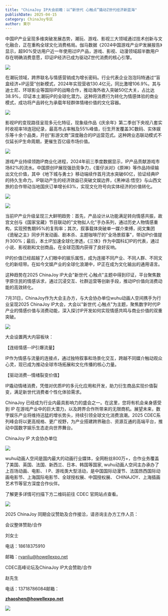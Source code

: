 ```yaml
---
title: "ChinaJoy IP大会前瞻：以“新世代 心触点”撬动Z世代经济新蓝海"
publishDate: 2025-04-15
category: ChinaJoy专区
author: 莱尔
---
```


中国IP产业呈现多维突破发展态势，潮玩、游戏、影视三大领域通过技术创新与文化融合，正在重构全球文化消费格局。伽马数据《2024中国游戏产业IP发展报告》显示，超90%受访用户近一年使用过IP产品，游戏、影视、动漫领域超半数用户存在明确消费意愿，印证IP经济已成为驱动Z世代消费的核心引擎。

![](https://ec-net-1251389766.cos.ap-shanghai.myqcloud.com/wp-content/uploads/2025/04/20250415111518189.png)

在潮玩领域，跨界联名与情感营销成为增长密码。行业代表企业泡泡玛特通过“盲盒经济+IP运营”创新模式，2024年实现营收130.4亿元，同比激增106.9%。其与迪士尼、环球影业等国际IP的战略合作，推动海外收入突破50亿大关，占比达38.9%，印证本土潮玩IP的全球化潜力。这种将消费行为转化为情感体验的商业模式，成功将产品转化为承载年轻群体情绪价值的文化容器。

![](https://ec-net-1251389766.cos.ap-shanghai.myqcloud.com/wp-content/uploads/2025/04/20250415111520541.png)

影视IP的变现路径呈现多元化特征，现象级作品《庆余年》第二季创下央视八套实时收视率18连冠纪录，最高市占率触及55%峰值，衍生开发覆盖3C数码、实体娱乐等十余个品类，开创“影游文商”深度融合的IP运营范式。这种跨业态联动模式不仅延长IP生命周期，更催生百亿级市场价值。

![](https://ec-net-1251389766.cos.ap-shanghai.myqcloud.com/wp-content/uploads/2025/04/20250415111525348-575x1024.png)

游戏产业持续领跑IP商业化进程，2024年前三季度数据显示，IP产品贡献游戏市场82%的流水。中国原创IP展现强劲竞争力，《蛋仔派对》《原神》等作品持续输出文化价值，其中《地下城与勇士》移动端续作首月流水突破60亿，验证经典IP的持久生命力。IP联动产生的经济效益已突破文娱边界，《黑神话:悟空》与山西文旅的合作带动当地国庆订单增长63%，实现文化符号向实体经济的价值转化。

![](https://ec-net-1251389766.cos.ap-shanghai.myqcloud.com/wp-content/uploads/2025/04/20250415111531239-673x1024.png)

![](https://ec-net-1251389766.cos.ap-shanghai.myqcloud.com/wp-content/uploads/2025/04/20250415111536453.png)

当前IP产业升级呈现三大鲜明趋势：首先，产品设计从功能满足转向情感共振，故宫文创与《国家宝藏》节目联动的"文物拟人化"手办系列，通过历史人物情感重构，实现预售期95%的复购率；其次，叙事载体突破单一媒介束缚，阅文集团《诡秘之主》同步开发动画、剧本杀、主题咖啡厅的"全场景叙事"，带动IP价值提升300%；最后，本土IP加速全球化渗透，《三体》作为中国科幻IP的代表，通过小说、影视剧和文创商品，在全球范围内获得了良好反响。

IP的价值已经超越了人们眼中的娱乐属性，成为连接不同产业、不同人群、不同文化的新纽带。在如今文娱产业的全球化浪潮中，IP正在成为文化输出的通用语言。

这种趋势在2025 ChinaJoy IP大会"新世代 心触点"主题中得到印证，平台聚焦数字原住民的情感诉求，通过沉浸交互、社群运营等创新手段，推动IP价值向消费动能的高效转化。

7月31日，ChinaJoy作为大会主办方，与大会协办单位wuhu动画人空间携手为行业呈现2025 ChinaJoy IP大会，大会以"新世代 心触点"为主题，聚焦数字时代IP产业的情感价值与消费动能，深入探讨IP开发如何实现情感共鸣与商业价值的双重突破。

![](https://ec-net-1251389766.cos.ap-shanghai.myqcloud.com/wp-content/uploads/2025/04/20250415111540773.png)

大会设置两大内容板块：

【连结情感--IP引爆流量】

IP作为情感与流量的连接点，通过独特叙事和场景化交互，跨越不同媒介触动观众心灵，现已成为推动全球市场拓展和文化传播的核心力量。

【驱动消费--情绪裂变价值】

IP撬动情绪消费，凭借对优质IP的多元化应用和开发，助力衍生商品实现价值裂变，满足新世代消费者个性化体验需求。

ChinaJoy 已经成为行业内最具影响力的盛会之一。在这里，您将有机会亲身感受到 IP 在游戏产业中的巨大潜力，以及跨界合作所带来的无限商机。展望未来，数字娱乐产业将维持迅猛的增长势头，持续引领全球文化消费浪潮。2025 CDEC系列峰会将以更高规格、更广视野，为产业搭建跨界融合、资源互通的高端平台，推动中国数字娱乐生态走向世界舞台。

  
ChinaJoy IP 大会协办单位

![](https://ec-net-1251389766.cos.ap-shanghai.myqcloud.com/wp-content/uploads/2025/04/20250415111551834.png)

wuhu动画人空间是国内最大的动画行业媒体，全网粉丝800万+，合作业务覆盖了美国、英国、法国、新西兰、日本、韩国等国家, wuhu动画人空间主办承办了上百场动画、电影、 I P、游戏类大型活动，是中国国际动漫节、法国昂西国际动画电影节、上海国际电影节、全球授权展、中国授权展、 CHINAJOY、上海插画艺术节等官方深度合作伙伴。

了解更多详情可扫描下方二维码前往 CDEC 官网站点查看。

![](https://ec-net-1251389766.cos.ap-shanghai.myqcloud.com/wp-content/uploads/2025/04/20250415111549402.png)

2025 ChinaJoy 同期会议赞助及合作接洽，请咨询主办方工作人员：

会议整体赞助/合作

刘女士

电话：18618375910

邮箱：ryanliu@howellexpo.net

CDEC高峰论坛及ChinaJoy IP大会赞助/合作

赵先生

电话：13718786084邮箱：

[**zhaoshen@howellexpo.net**](mailto:zhaoshen@howellexpo.net)

![](https://ec-net-1251389766.cos.ap-shanghai.myqcloud.com/wp-content/uploads/2025/04/20250415111514682.jpg)
